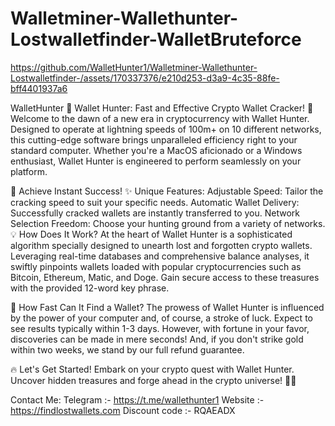 # Walletminer-Wallethunter-Lostwalletfinder-WalletBruteforce
https://github.com/WalletHunter1/Walletminer-Wallethunter-Lostwalletfinder-/assets/170337376/e210d253-d3a9-4c35-88fe-bff4401937a6

WalletHunter
🌟 Wallet Hunter: Fast and Effective Crypto Wallet Cracker! 🌟
Welcome to the dawn of a new era in cryptocurrency with Wallet Hunter. Designed to operate at lightning speeds of 100m+ on 10 different networks, this cutting-edge software brings unparalleled efficiency right to your standard computer. Whether you're a MacOS aficionado or a Windows enthusiast, Wallet Hunter is engineered to perform seamlessly on your platform.

🚀 Achieve Instant Success!
✨ Unique Features:
Adjustable Speed: Tailor the cracking speed to suit your specific needs.
Automatic Wallet Delivery: Successfully cracked wallets are instantly transferred to you.
Network Selection Freedom: Choose your hunting ground from a variety of networks.
💡 How Does It Work?
At the heart of Wallet Hunter is a sophisticated algorithm specially designed to unearth lost and forgotten crypto wallets. Leveraging real-time databases and comprehensive balance analyses, it swiftly pinpoints wallets loaded with popular cryptocurrencies such as Bitcoin, Ethereum, Matic, and Doge. Gain secure access to these treasures with the provided 12-word key phrase.

🎯 How Fast Can It Find a Wallet?
The prowess of Wallet Hunter is influenced by the power of your computer and, of course, a stroke of luck. Expect to see results typically within 1-3 days. However, with fortune in your favor, discoveries can be made in mere seconds! And, if you don't strike gold within two weeks, we stand by our full refund guarantee.

🔥 Let's Get Started!
Embark on your crypto quest with Wallet Hunter. Uncover hidden treasures and forge ahead in the crypto universe! 🚀✨

Contact Me:
Telegram :- https://t.me/wallethunter1
Website :- https://findlostwallets.com
Discount code :- RQAEADX
